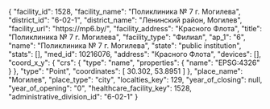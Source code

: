 {
    "facility_id": 1528,
    "facility_name": "Поликлиника № 7 г. Могилева",
    "district_id": "6-02-1",
    "district_name": "Ленинский район, Могилев",
    "facility_url": "https:\/\/mp6.by\/",
    "facility_address": "Красного Флота",
    "title": "Поликлиника № 7 г. Могилева",
    "facility_type": "Филиал",
    "ap_1": "6",
    "name": "Поликлиника № 7 г. Могилева",
    "state": "public institution",
    "stats": [],
    "med_id": 10216076,
    "address": "Красного Флота",
    "devices": [],
    "coord_x_y": {
        "crs": {
            "type": "name",
            "properties": {
                "name": "EPSG:4326"
            }
        },
        "type": "Point",
        "coordinates": [
            30.302,
            53.8951
        ]
    },
    "place_name": "Могилев",
    "place_type": "city",
    "localties_key": 129,
    "year_of_closing": null,
    "year_of_opening": "0",
    "healthcare_facility_key": 1528,
    "administrative_division_id": "6-02-1"
}